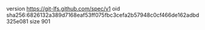 version https://git-lfs.github.com/spec/v1
oid sha256:6826132a389d7168eaf53ff075fbc3cefa2b57948c0cf466de162adbd325e081
size 901
